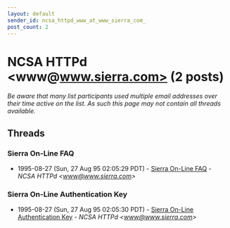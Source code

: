 ```yaml
---
layout: default
sender_id: ncsa_httpd_www_at_www_sierra_com_
post_count: 2
---
```


# NCSA HTTPd <www<span>@</span>www.sierra.com> (2 posts)

_Be aware that many list participants used multiple email addresses over their time active on the list. As such this page may not contain all threads available._

## Threads

### Sierra On-Line FAQ
+ 1995-08-27 (Sun, 27 Aug 95 02:05:29 PDT) - [Sierra On-Line FAQ](/archive/1995/08/72bb0e7d29ca0b38975b4aeb85b78be12c7af58d479a5921e7e68d821f2f11dd) - _NCSA HTTPd \<www@www.sierra.com\>_

### Sierra On-Line Authentication Key
+ 1995-08-27 (Sun, 27 Aug 95 02:05:30 PDT) - [Sierra On-Line Authentication Key](/archive/1995/08/bb634e155265e35c7cdddffcdac598fdab4063b0bdff5f884de2948be58a6b05) - _NCSA HTTPd \<www@www.sierra.com\>_

